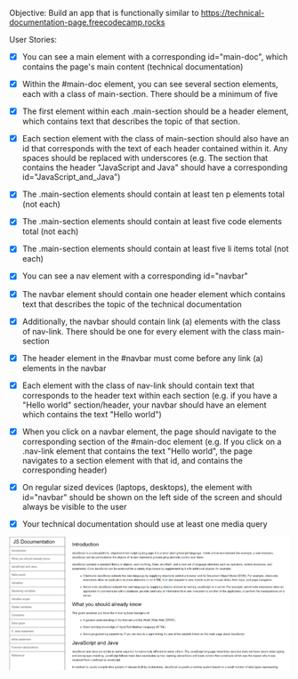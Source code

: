Objective: Build an app that is functionally similar to https://technical-documentation-page.freecodecamp.rocks

User Stories:

- [x] You can see a main element with a corresponding id="main-doc", which contains the page's main content (technical documentation)

- [x] Within the #main-doc element, you can see several section elements, each with a class of main-section. There should be a minimum of five

- [x] The first element within each .main-section should be a header element, which contains text that describes the topic of that section.
  
- [x] Each section element with the class of main-section should also have an id that corresponds with the text of each header contained within it. Any spaces should be replaced with underscores (e.g. The section that contains the header "JavaScript and Java" should have a corresponding id="JavaScript_and_Java")

- [x] The .main-section elements should contain at least ten p elements total (not each)

- [x] The .main-section elements should contain at least five code elements total (not each)

- [x] The .main-section elements should contain at least five li items total (not each)

- [x] You can see a nav element with a corresponding id="navbar"

- [x] The navbar element should contain one header element which contains text that describes the topic of the technical documentation

- [x] Additionally, the navbar should contain link (a) elements with the class of nav-link. There should be one for every element with the class main-section

- [x] The header element in the #navbar must come before any link (a) elements in the navbar

- [x] Each element with the class of nav-link should contain text that corresponds to the header text within each section (e.g. if you have a "Hello world" section/header, your navbar should have an element which contains the text "Hello world")

- [x] When you click on a navbar element, the page should navigate to the corresponding section of the #main-doc element (e.g. If you click on a .nav-link element that contains the text "Hello world", the page navigates to a section element with that id, and contains the corresponding header)

- [x] On regular sized devices (laptops, desktops), the element with id="navbar" should be shown on the left side of the screen and should always be visible to the user
- [x] Your technical documentation should use at least one media query

![alt text](TechnicalDocumentationPage.PNG)
